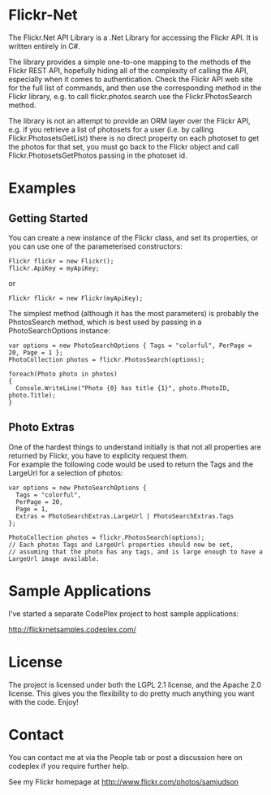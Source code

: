 # Flickr-Net

The Flickr.Net API Library is a .Net Library for accessing the Flickr API. 
It is written entirely in C#.

The library provides a simple one-to-one mapping to the methods of the Flickr REST API, 
hopefully hiding all of the complexity of calling the API, especially when it comes to authentication. 
Check the Flickr API web site for the full list of commands, and then use the corresponding method in the Flickr library, 
e.g. to call flickr.photos.search use the Flickr.PhotosSearch method.

The library is not an attempt to provide an ORM layer over the Flickr API, 
e.g. if you retrieve a list of photosets for a user (i.e. by calling Flickr.PhotosetsGetList) 
there is no direct property on each photoset to get the photos for that set, 
you must go back to the Flickr object and call Flickr.PhotosetsGetPhotos passing in the photoset id.

# Examples
## Getting Started

You can create a new instance of the Flickr class, and set its properties, or you can use one of the parameterised constructors:

~~~
Flickr flickr = new Flickr();
flickr.ApiKey = myApiKey;
~~~
or
~~~
Flickr flickr = new Flickr(myApiKey);
~~~

The simplest method (although it has the most parameters) is probably the PhotosSearch method, 
which is best used by passing in a PhotoSearchOptions instance:

~~~
var options = new PhotoSearchOptions { Tags = "colorful", PerPage = 20, Page = 1 };
PhotoCollection photos = flickr.PhotosSearch(options);

foreach(Photo photo in photos) 
{
  Console.WriteLine("Photo {0} has title {1}", photo.PhotoID, photo.Title);
}
~~~

## Photo Extras
One of the hardest things to understand initially is that not all properties are returned by Flickr, you have to explicity request them.  
For example the following code would be used to return the Tags and the LargeUrl for a selection of photos:
~~~
var options = new PhotoSearchOptions { 
  Tags = "colorful", 
  PerPage = 20, 
  Page = 1, 
  Extras = PhotoSearchExtras.LargeUrl | PhotoSearchExtras.Tags 
};

PhotoCollection photos = flickr.PhotosSearch(options);
// Each photos Tags and LargeUrl properties should now be set, 
// assuming that the photo has any tags, and is large enough to have a LargeUrl image available.
~~~


# Sample Applications

I've started a separate CodePlex project to host sample applications: 

http://flickrnetsamples.codeplex.com/

# License

The project is licensed under both the LGPL 2.1 license, and the Apache 2.0 license. 
This gives you the flexibility to do pretty much anything you want with the code. Enjoy!

# Contact

You can contact me at via the People tab or post a discussion here on codeplex if you require further help.

See my Flickr homepage at http://www.flickr.com/photos/samjudson

